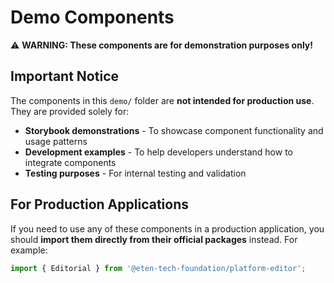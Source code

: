 # Demo Components

⚠️ **WARNING: These components are for demonstration purposes only!**

## Important Notice

The components in this `demo/` folder are **not intended for production use**. They are provided solely for:

- **Storybook demonstrations** - To showcase component functionality and usage patterns
- **Development examples** - To help developers understand how to integrate components
- **Testing purposes** - For internal testing and validation

## For Production Applications

If you need to use any of these components in a production application, you should **import them directly from their official packages** instead. For example:

```typescript
import { Editorial } from '@eten-tech-foundation/platform-editor';
```
